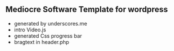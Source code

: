 ## Mediocre Software Template for wordpress
* generated by underscores.me
* intro Video.js 
* generated Css progress bar
* bragtext in header.php


